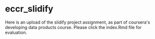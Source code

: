# eccr_slidify
Here is an upload of the slidify project assignment, as part of coursera's developing data products course.  Please click the index.Rmd file for evaluation.
